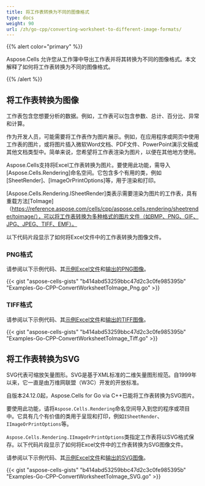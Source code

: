 ```yaml
---
title: 将工作表转换为不同的图像格式
type: docs
weight: 90
url: /zh/go-cpp/converting-worksheet-to-different-image-formats/
---
```


{{% alert color="primary" %}}

Aspose.Cells 允许您从工作簿中导出工作表并将其转换为不同的图像格式。本文解释了如何将工作表转换为不同的图像格式。

{{% /alert %}}

## **将工作表转换为图像**

工作表包含您想要分析的数据。例如，工作表可以包含参数、总计、百分比、异常和计算。

作为开发人员，可能需要将工作表作为图片展示。例如，在应用程序或网页中使用工作表的图片，或将图片插入微软Word文档、PDF文件、PowerPoint演示文稿或其他文档类型中。简单来说，您希望将工作表渲染为图片，以便在其他地方使用。

Aspose.Cells支持将Excel工作表转换为图片。要使用此功能，需导入[Aspose.Cells.Rendering]命名空间。它包含多个有用的类，例如[SheetRender]、[ImageOrPrintOptions]等，用于渲染和打印。

[Aspose.Cells.Rendering.ISheetRender]类表示需要渲染为图片的工作表，具有重载方法[ToImage]（https://reference.aspose.com/cells/cpp/aspose.cells.rendering/sheetrender/toimage/），可以将工作表转换为多种格式的图片文件（如BMP、PNG、GIF、JPG、JPEG、TIFF、EMF）。

以下代码片段显示了如何将Excel文件中的工作表转换为图像文件。

### **PNG格式**

请参阅以下示例代码、其[示例Excel文件](67338402.xlsx)和[输出的PNG图像](67338401.zip)。

{{< gist "aspose-cells-gists" "b414abd53259bbc47d2c3c0fe985395b" "Examples-Go-CPP-ConvertWorksheetToImage_Png.go" >}}

### **TIFF格式**

请参阅以下示例代码、其[示例Excel文件](67338402.xlsx)和[输出的TIFF图像](67338419.zip)。

{{< gist "aspose-cells-gists" "b414abd53259bbc47d2c3c0fe985395b" "Examples-Go-CPP-ConvertWorksheetToImage_Tiff.go" >}}

## **将工作表转换为SVG**

SVG代表可缩放矢量图形。SVG是基于XML标准的二维矢量图形规范。自1999年以来，它一直是由万维网联盟（W3C）开发的开放标准。

自版本24.12.0起，Aspose.Cells for Go via C++已能将工作表转换为SVG图片。

要使用此功能，请将`Aspose.Cells.Rendering`命名空间导入到您的程序或项目中。它具有几个有价值的类用于呈现和打印，例如`ISheetRender`、`IImageOrPrintOptions`等。

`Aspose.Cells.Rendering.IImageOrPrintOptions`类指定工作表将以SVG格式保存。以下代码片段显示了如何将Excel文件中的工作表转换为SVG图像文件。

请参阅以下示例代码、其[示例Excel文件](67338402.xlsx)和[输出的SVG图像](67338403.zip)。

{{< gist "aspose-cells-gists" "b414abd53259bbc47d2c3c0fe985395b" "Examples-Go-CPP-ConvertWorksheetToImage_SVG.go" >}}
